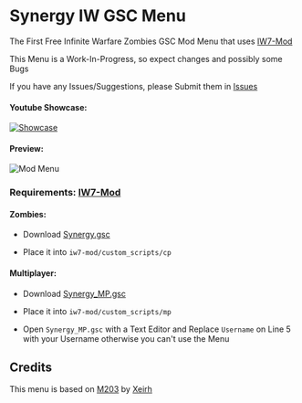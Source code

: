 # Synergy IW GSC Menu

The First Free Infinite Warfare Zombies GSC Mod Menu that uses [IW7-Mod](https://github.com/auroramod/iw7-mod)

This Menu is a Work-In-Progress, so expect changes and possibly some Bugs

If you have any Issues/Suggestions, please Submit them in [Issues](https://github.com/SyndiShanX/Synergy-IW-GSC-Menu/issues)

#### Youtube Showcase:

[![Showcase](https://syndishanx.github.io/Synergy-IW-GSC-Menu/Youtube-Thumbnail.png)](https://www.youtube.com/watch?v=RgkMBqLNRxY "Synergy GSC Mod Menu Showcase")

#### Preview:

![Mod Menu](https://syndishanx.github.io/Synergy-IW-GSC-Menu/Synergy-IW-GSC-Menu.png)

### Requirements: [IW7-Mod](https://github.com/auroramod/iw7-mod)

#### Zombies:
* Download [Synergy.gsc](https://syndishanx.github.io/Synergy-IW-GSC-Menu/Synergy.gsc)

* Place it into `iw7-mod/custom_scripts/cp`

#### Multiplayer:
* Download [Synergy_MP.gsc](https://syndishanx.github.io/Synergy-IW-GSC-Menu/Synergy_MP.gsc)

* Place it into `iw7-mod/custom_scripts/mp`

* Open `Synergy_MP.gsc` with a Text Editor and Replace `Username` on Line 5 with your Username otherwise you can't use the Menu

## Credits

This menu is based on [M203](https://github.com/Xeirh/M203) by [Xeirh](https://github.com/Xeirh)
